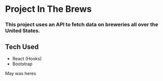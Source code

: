 # Project In The Brews

### This project uses an API to fetch data on breweries all over the United States.

## Tech Used
- React (Hooks)
- Bootstrap

May was heres